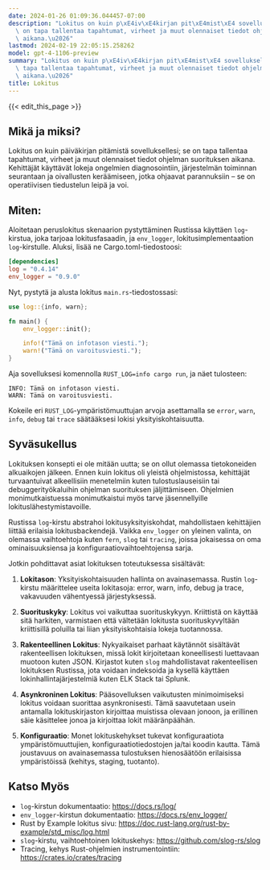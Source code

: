 ```yaml
---
date: 2024-01-26 01:09:36.044457-07:00
description: "Lokitus on kuin p\xE4iv\xE4kirjan pit\xE4mist\xE4 sovelluksellesi; se\
  \ on tapa tallentaa tapahtumat, virheet ja muut olennaiset tiedot ohjelman suorituksen\
  \ aikana.\u2026"
lastmod: 2024-02-19 22:05:15.258262
model: gpt-4-1106-preview
summary: "Lokitus on kuin p\xE4iv\xE4kirjan pit\xE4mist\xE4 sovelluksellesi; se on\
  \ tapa tallentaa tapahtumat, virheet ja muut olennaiset tiedot ohjelman suorituksen\
  \ aikana.\u2026"
title: Lokitus
---
```


{{< edit_this_page >}}

## Mikä ja miksi?

Lokitus on kuin päiväkirjan pitämistä sovelluksellesi; se on tapa tallentaa tapahtumat, virheet ja muut olennaiset tiedot ohjelman suorituksen aikana. Kehittäjät käyttävät lokeja ongelmien diagnosointiin, järjestelmän toiminnan seurantaan ja oivallusten keräämiseen, jotka ohjaavat parannuksiin – se on operatiivisen tiedustelun leipä ja voi.

## Miten:

Aloitetaan peruslokitus skenaarion pystyttäminen Rustissa käyttäen `log`-kirstua, joka tarjoaa lokitusfasaadin, ja `env_logger`, lokitusimplementaation `log`-kirstulle. Aluksi, lisää ne Cargo.toml-tiedostoosi:

```toml
[dependencies]
log = "0.4.14"
env_logger = "0.9.0"
```

Nyt, pystytä ja alusta lokitus `main.rs`-tiedostossasi:

```rust
use log::{info, warn};

fn main() {
    env_logger::init();

    info!("Tämä on infotason viesti.");
    warn!("Tämä on varoitusviesti.");
}
```

Aja sovelluksesi komennolla `RUST_LOG=info cargo run`, ja näet tulosteen:

```
INFO: Tämä on infotason viesti.
WARN: Tämä on varoitusviesti.
```

Kokeile eri `RUST_LOG`-ympäristömuuttujan arvoja asettamalla se `error`, `warn`, `info`, `debug` tai `trace` säätääksesi lokisi yksityiskohtaisuutta.

## Syväsukellus

Lokituksen konsepti ei ole mitään uutta; se on ollut olemassa tietokoneiden alkuaikojen jälkeen. Ennen kuin lokitus oli yleistä ohjelmistossa, kehittäjät turvaantuivat alkeellisiin menetelmiin kuten tulostuslauseisiin tai debuggerityökaluihin ohjelman suorituksen jäljittämiseen. Ohjelmien monimutkaistuessa monimutkaistui myös tarve jäsennellyille lokituslähestymistavoille.

Rustissa `log`-kirstu abstrahoi lokitusyksityiskohdat, mahdollistaen kehittäjien liittää erilaisia lokitusbackendejä. Vaikka `env_logger` on yleinen valinta, on olemassa vaihtoehtoja kuten `fern`, `slog` tai `tracing`, joissa jokaisessa on oma ominaisuuksiensa ja konfiguraatiovaihtoehtojensa sarja.

Jotkin pohdittavat asiat lokituksen toteutuksessa sisältävät:

1. **Lokitason**: Yksityiskohtaisuuden hallinta on avainasemassa. Rustin `log`-kirstu määrittelee useita lokitasoja: error, warn, info, debug ja trace, vakavuuden vähentyessä järjestyksessä.

2. **Suorituskyky**: Lokitus voi vaikuttaa suorituskykyyn. Kriittistä on käyttää sitä harkiten, varmistaen että vältetään lokitusta suorituskyvyltään kriittisillä poluilla tai liian yksityiskohtaisia lokeja tuotannossa.

3. **Rakenteellinen Lokitus**: Nykyaikaiset parhaat käytännöt sisältävät rakenteellisen lokituksen, missä lokit kirjoitetaan koneellisesti luettavaan muotoon kuten JSON. Kirjastot kuten `slog` mahdollistavat rakenteellisen lokituksen Rustissa, jota voidaan indeksoida ja kysellä käyttäen lokinhallintajärjestelmiä kuten ELK Stack tai Splunk.

4. **Asynkroninen Lokitus**: Pääsovelluksen vaikutusten minimoimiseksi lokitus voidaan suorittaa asynkronisesti. Tämä saavutetaan usein antamalla lokituskirjaston kirjoittaa muistissa olevaan jonoon, ja erillinen säie käsittelee jonoa ja kirjoittaa lokit määränpäähän.

5. **Konfiguraatio**: Monet lokituskehykset tukevat konfiguraatiota ympäristömuuttujien, konfiguraatiotiedostojen ja/tai koodin kautta. Tämä joustavuus on avainasemassa tulostuksen hienosäätöön erilaisissa ympäristöissä (kehitys, staging, tuotanto).

## Katso Myös

- `log`-kirstun dokumentaatio: https://docs.rs/log/
- `env_logger`-kirstun dokumentaatio: https://docs.rs/env_logger/
- Rust by Example lokitus sivu: https://doc.rust-lang.org/rust-by-example/std_misc/log.html
- `slog`-kirstu, vaihtoehtoinen lokituskehys: https://github.com/slog-rs/slog
- Tracing, kehys Rust-ohjelmien instrumentointiin: https://crates.io/crates/tracing
